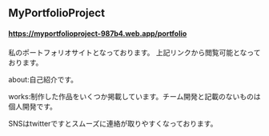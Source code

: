 ## MyPortfolioProject
#### https://myportfolioproject-987b4.web.app/portfolio

私のポートフォリオサイトとなっております。
上記リンクから閲覧可能となっております。


about:自己紹介です。

works:制作した作品をいくつか掲載しています。チーム開発と記載のないものは個人開発です。



SNSはtwitterですとスムーズに連絡が取りやすくなっております。
